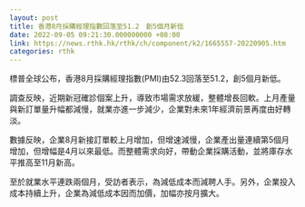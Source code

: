 ```yaml
---
layout: post
title: 香港8月採購經理指數回落至51.2　創5個月新低
date: 2022-09-05 09:21:30.000000000 +08:00
link: https://news.rthk.hk/rthk/ch/component/k2/1665557-20220905.htm
categories: rthk
---
```


標普全球公布，香港8月採購經理指數(PMI)由52.3回落至51.2，創5個月新低。

調查反映，近期新冠確診個案上升，導致市場需求放緩，整體增長回軟。上月產量與新訂單量升幅都減慢，就業亦進一步減少，企業對未來1年經濟前景再度由好轉淡。

數據反映，企業8月新接訂單較上月增加，但增速減慢，企業產出量連續第5個月增加，但增幅是4月以來最低。而整體需求向好，帶動企業採購活動，並將庫存水平推高至11月新高。

至於就業水平連跌兩個月，受訪者表示，為減低成本而減聘人手。另外，企業投入成本持續上升，企業為減低成本因而加價，加幅亦按月擴大。
